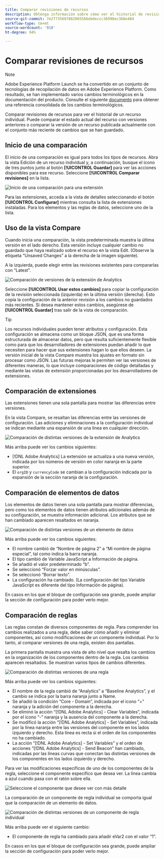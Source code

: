 ```yaml
---
title: Comparar revisiones de recursos
description: Obtenga información sobre cómo ver el historial de revisiones de un recurso de etiquetas en Adobe Experience Platform.
source-git-commit: 7e27735697882065566ebdeccc36998ec368e404
workflow-type: tm+mt
source-wordcount: '910'
ht-degree: 94%

---
```


# Comparar revisiones de recursos

>[!NOTE]
>
>Adobe Experience Platform Launch se ha convertido en un conjunto de tecnologías de recopilación de datos en Adobe Experience Platform. Como resultado, se han implementado varios cambios terminológicos en la documentación del producto. Consulte el siguiente [documento](../../term-updates.md) para obtener una referencia consolidada de los cambios terminológicos.

Comparar revisiones de recursos para ver el historial de un recurso individual. Puede comparar el estado actual del recurso con versiones anteriores o comparar la versión de un recurso publicada actualmente con el conjunto más reciente de cambios que se han guardado.

## Inicio de una comparación

El inicio de una comparación es igual para todos los tipos de recursos. Abra la vista Edición de un recurso individual y, a continuación, busque el icono de tres puntos junto al botón **[!UICONTROL Guardar]** para ver las acciones disponibles para ese recurso. Seleccione **[!UICONTROL Comparar revisiones]** en la lista.

![Inicio de una comparación para una extensión](../../images/compare-initiate-extension.png)

Para las extensiones, acceda a la vista de detalles seleccionando el botón **[!UICONTROL Configurar]** mientras consulta la lista de extensiones instaladas. Para los elementos y las reglas de datos, seleccione uno de la lista.

## Uso de la vista Compare

Cuando inicia una comparación, la vista predeterminada muestra la última versión en el lado derecho. Esta versión incluye cualquier cambio no guardado que haya realizado sobre el recurso en la vista Edit. (Observe la etiqueta “Unsaved Changes” a la derecha de la imagen siguiente).

A la izquierda, puede elegir entre las revisiones existentes para compararlas con “Latest”.

![Comparación de versiones de la extensión de Analytics](../../images/compare-interpret-extension.png)

Seleccione **[!UICONTROL Usar estos cambios]** para copiar la configuración de la revisión seleccionada (izquierda) en la última versión (derecha). Esto copia la configuración de la anterior revisión a los cambios no guardados más recientes. Si desea mantener estos cambios, asegúrese de **[!UICONTROL Guardar]** tras salir de la vista de comparación.

>[!TIP]
>Los recursos individuales pueden tener atributos y configuración. Esta configuración se almacena como un bloque JSON, que es una forma estructurada de almacenar datos, pero que resulta suficientemente flexible como para que los desarrolladores de extensiones puedan añadir lo que necesiten para hacer que sus extensiones hagan lo que ellos deseen.
>La versión inicial de la vista Compare muestra los ajustes en formato sin procesar como JSON. Las futuras mejoras le permiten ver las versiones de diferentes maneras, lo que incluye comparaciones de código detalladas y mediante las vistas de extensión proporcionadas por los desarrolladores de extensiones.

## Comparación de extensiones

Las extensiones tienen una sola pantalla para mostrar las diferencias entre versiones.

En la vista Compare, se resaltan las diferencias entre las versiones de configuración.  Las adiciones y eliminaciones a la configuración individual se indican mediante una expansión de una línea en cualquier dirección.

![Comparación de distintas versiones de la extensión de Analytics](../../images/compare-extension.png)

Más arriba puede ver los cambios siguientes:

* [!DNL Adobe Analytics] La extensión se actualiza a una nueva versión, indicada por los números de versión en color naranja en la parte superior.
* El `orgID` y `currencyCode` se cambian a la configuración indicada por la expansión de la sección naranja de la configuración.

## Comparación de elementos de datos

Los elementos de datos tienen una sola pantalla para mostrar diferencias, pero como los elementos de datos tienen atributos adicionales además de su configuración, se muestra información adicional. Los atributos que se han cambiado aparecen resaltados en naranja.

![Comparación de distintas versiones de un elemento de datos](../../images/compare-data-element.png)

Más arriba puede ver los cambios siguientes:

* El nombre cambió de “Nombre de página 2” a “Mi nombre de página especial”, tal como indica la barra naranja.
* El tipo cambió de Variable JavaScript a Información de página.
* Se añadió el valor predeterminado “b”.
* Se seleccionó “Forzar valor en minúsculas”.
* Se seleccionó “Borrar texto”.
* La configuración ha cambiado. (La configuración del tipo Variable JavaScript es diferente del tipo Información de página).

En casos en los que el bloque de configuración sea grande, puede ampliar la sección de configuración para poder verlo mejor.

## Comparación de reglas

Las reglas constan de diversos componentes de regla. Para comprender los cambios realizados a una regla, debe saber cómo añadir y eliminar componentes, así como modificaciones de un componente individual. Por lo tanto, al comparar versiones de una regla, existen dos pantallas.

La primera pantalla muestra una vista de alto nivel que resalta los cambios en la organización de los componentes dentro de la regla. Los cambios aparecen resaltados. Se muestran varios tipos de cambios diferentes.

![Comparación de distintas versiones de una regla](../../images/compare-rule.png)

Más arriba puede ver los cambios siguientes:

* El nombre de la regla cambió de “Analytics” a “Baseline Analytics”, y el cambio se indica por la barra naranja junto a Name.
* Se añadió la condición “Core - Domain”, indicada por el icono “+” naranja y la adición del componente a la derecha.
* Se eliminó la acción “[!DNL Adobe Analytics] - Clear Variables”, indicada por el icono “-” naranja y la ausencia del componente a la derecha.
* Se modificó la acción “[!DNL Adobe Analytics] - Set Variables”, indicada por la línea naranja entre las versiones del componente en los lados izquierdo y derecho. Esta línea es recta si el orden de los componentes no ha cambiado.
* La acción “[!DNL Adobe Analytics] - Set Variables” y el orden de acciones “[!DNL Adobe Analytics] - Send Beacon” han cambiado, indicadas por las líneas curvas que conectan las distintas versiones de los componentes en los lados izquierdo y derecho.

Para ver las modificaciones específicas de uno de los componentes de la regla, seleccione el componente específico que desea ver. La línea cambia a azul cuando pasa con el ratón sobre ella.

![Seleccione el componente que desee ver con más detalle](../../images/compare-rule-component-click.png)

La comparación de un componente de regla individual se comporta igual que la comparación de un elemento de datos.

![Comparación de distintas versiones de un componente de regla individual](../../images/compare-rule-component.png)

Más arriba puede ver el siguiente cambio:

* El componente de regla ha cambiado para añadir eVar2 con el valor “1”.

En casos en los que el bloque de configuración sea grande, puede ampliar la sección de configuración para poder verlo mejor.
